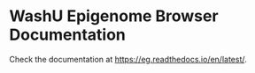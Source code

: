 # WashU Epigenome Browser Documentation

Check the documentation at https://eg.readthedocs.io/en/latest/.
